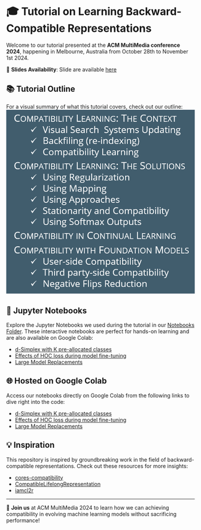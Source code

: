 # 🎓 Tutorial on Learning Backward-Compatible Representations
Welcome to our tutorial presented at the **ACM MultiMedia conference 2024**, happening in Melbourne, Australia from October 28th to November 1st 2024.

📅 **Slides Availability**: Slide are available [here](./assets/tutorial_slide.pdf)

## 📚 Tutorial Outline
For a visual summary of what this tutorial covers, check out our outline:
![Tutorial Outline](./assets/outline.png)
<!-- <img src="drawing.jpg" alt="Tutorial Outline" width="200"/> -->

## 📓 Jupyter Notebooks
Explore the Jupyter Notebooks we used during the tutorial in our [Notebooks Folder](./notebooks). These interactive notebooks are perfect for hands-on learning and are also available on Google Colab:

- [d-Simplex with K pre-allocated classes](./notebooks/d_simplex_fixed_classifier.ipynb)
- [Effects of HOC loss during model fine-tuning](./notebooks/Effects_of_HOC_loss.ipynb)
- [Large Model Replacements](./notebooks/large_model_replacement_(iamcl2r).ipynb)

## 🌐 Hosted on Google Colab
Access our notebooks directly on Google Colab from the following links to dive right into the code:
- [d-Simplex with K pre-allocated classes](https://colab.research.google.com/drive/1XBcGlwtxIOcmCzNdHWHBrtM6ziwbZrAN?usp=sharing)
- [Effects of HOC loss during model fine-tuning](https://colab.research.google.com/drive/1aXWhrkg9BVvdLns_iSzCcu1Mk-jBhTEu?usp=sharing)
- [Large Model Replacements](https://colab.research.google.com/drive/1I4WuFdaxEnhPP9tMJUSVz0cIjni6bAt1?usp=sharing)

## 💡 Inspiration
This repository is inspired by groundbreaking work in the field of backward-compatible representations. 
Check out these resources for more insights:
- [cores-compatibility](https://github.com/NiccoBiondi/cores-compatibility)
- [CompatibleLifelongRepresentation](https://github.com/NiccoBiondi/CompatibleLifelongRepresentation)
- [iamcl2r](https://github.com/miccunifi/iamcl2r)

---

🤝 **Join us** at ACM MultiMedia 2024 to learn how we can achieving compatibility in evolving machine learning models without sacrificing performance!

